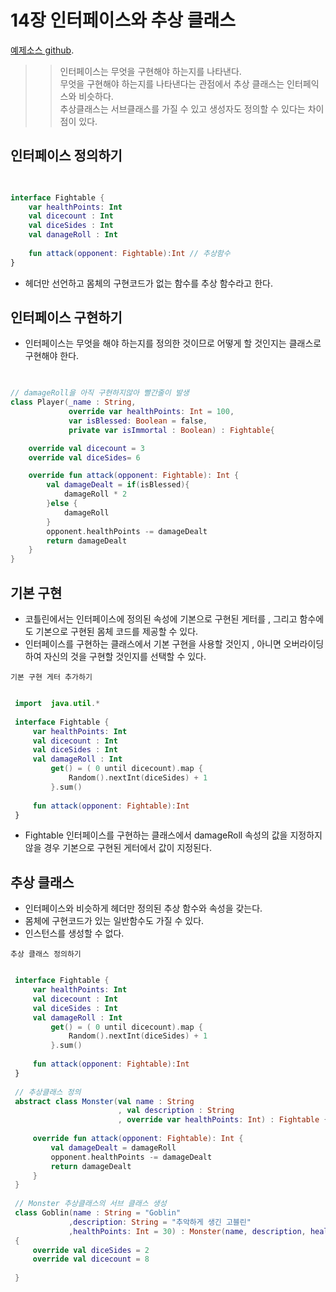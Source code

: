 # 14장 인터페이스와 추상 클래스
[예제소스 github](https://github.com/whdms705/kotlinNote/tree/master/src/ch16).

>> 인터페이스는 무엇을 구현해야 하는지를 나타낸다. <br>
>> 무엇을 구현해야 하는지를 나타낸다는 관점에서 추상 클래스는 인터페익스와 비슷하다. <br>
>> 추상클래스는 서브클래스를 가질 수 있고 생성자도 정의할 수 있다는 차이점이 있다.

## 인터페이스 정의하기


``` kotlin

    
interface Fightable {
    var healthPoints: Int
    val dicecount : Int
    val diceSides : Int
    val danageRoll : Int
    
    fun attack(opponent: Fightable):Int // 추상함수
}

```


* 헤더만 선언하고 몸체의 구현코드가 없는 함수를 추상 함수라고 한다.



## 인터페이스 구현하기

* 인터페이스는 무엇을 해야 하는지를 정의한 것이므로 어떻게 할 것인지는 클래스로 구현해야 한다.



``` kotlin

    
// damageRoll을 아직 구현하지않아 빨간줄이 발생
class Player(_name : String,
             override var healthPoints: Int = 100,
             var isBlessed: Boolean = false,
             private var isImmortal : Boolean) : Fightable{

    override val dicecount = 3
    override val diceSides= 6

    override fun attack(opponent: Fightable): Int {
        val damageDealt = if(isBlessed){
            damageRoll * 2
        }else {
            damageRoll
        }
        opponent.healthPoints -= damageDealt
        return damageDealt
    }
}

```

## 기본 구현

* 코틀린에서는 인터페이스에 정의된 속성에 기본으로 구현된 게터를 , 그리고 함수에도 기본으로 구현된 몸체 코드를 제공할 수 있다.
* 인터페이스를 구현하는 클래스에서 기본 구현을 사용할 것인지 , 아니면 오버라이딩하여 자신의 것을 구현할 것인지를 선택할 수 있다.


`기본 구현 게터 추가하기`

``` kotlin

 import  java.util.*
 
 interface Fightable {
     var healthPoints: Int
     val dicecount : Int
     val diceSides : Int
     val damageRoll : Int
         get() = ( 0 until dicecount).map {
             Random().nextInt(diceSides) + 1
         }.sum()
 
     fun attack(opponent: Fightable):Int
 }

```

* Fightable 인터페이스를 구현하는 클래스에서 damageRoll 속성의  값을 지정하지 않을 경우 기본으로 구현된 게터에서 값이 지정된다.


## 추상 클래스

* 인터페이스와 비슷하게 헤더만 정의된 추상 함수와 속성을 갖는다.
* 몸체에 구현코드가 있는 일반함수도 가질 수 있다.
* 인스턴스를 생성할 수 없다.

`추상 클래스 정의하기`

``` kotlin

 interface Fightable {
     var healthPoints: Int
     val dicecount : Int
     val diceSides : Int
     val damageRoll : Int
         get() = ( 0 until dicecount).map {
             Random().nextInt(diceSides) + 1
         }.sum()
 
     fun attack(opponent: Fightable):Int
 }
 
 // 추상클래스 정의
 abstract class Monster(val name : String
                        , val description : String
                        , override var healthPoints: Int) : Fightable {
 
     override fun attack(opponent: Fightable): Int {
         val damageDealt = damageRoll
         opponent.healthPoints -= damageDealt
         return damageDealt
     }
 }
 
 // Monster 추상클래스의 서브 클래스 생성
 class Goblin(name : String = "Goblin"
             ,description: String = "추악하게 생긴 고블린"
             ,healthPoints: Int = 30) : Monster(name, description, healthPoints)
 {
     override val diceSides = 2
     override val dicecount = 8
     
 }

```

